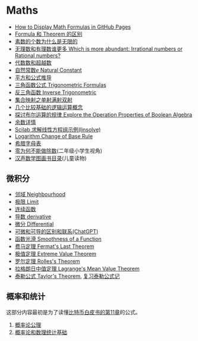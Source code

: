 <script>
MathJax = {
  tex: {
    inlineMath: [['$', '$'], ['\\(', '\\)']]
  }
};
</script>
<script id="MathJax-script" async
  src="https://cdn.jsdelivr.net/npm/mathjax@3/es5/tex-chtml.js">
</script>

# Maths

* [How to Display Math Formulas in GitHub Pages](gh_math_formula.md)
* [Formula 和 Theorem 的区别](formula_and_theorem.md)
* [素数的个数为什么是无限的](the_number_of_prime_number.md)
* [无理数和有理数谁更多 Which is more abundant: Irrational numbers or Rational numbers?](irrational_numbers_vs_rational_numbers.md)
* [代数数和超越数](algebraic_and_transcendental_numbers.md)
* [自然常数$e$ Natural Constant](e.md)
* [平方和公式推导](square_pyramidal_numbers.md)
* [三角函数公式 Trigonometric Formulas](trigonometric_formulas.md)
* [反三角函数 Inverse Trigonometric](inverse_trigonometric_functions.md)
* [集合映射之单射满射双射](map_type.md)
* [几个比较基础的逻辑运算概念](basic_logical_operations.md)
* [探讨布尔运算的规律 Explore the Operation Properties of Boolean Algebra](explore_the_operation_properties_of_boolean_algebra.md)
* [余数详情](details_of_remainder.md)
* [Scilab 求解线性方程组示例(linsolve)](linsolve_scilab.md)
* [Logarithm Change of Base Rule](logarithm_change_of_base_rule.md)
* [希腊字母表](greek_alphabet.md)
* [零为何不能做除数](why_cannot_zero_be_a_divisor.md)(二年级小学生视角)
* [汉声数学图画书目录](young_math_books.md)(儿童读物)

## 微积分

* [邻域 Neighbourhood](Neighbourhood.md)
* [极限 Limit](limit.md)
* [连续函数](Continuous_function.md)
* [导数 derivative](derivative.md)
* [微分 Differential](Differential.md)
* [可微和可导的区别和联系(ChatGPT)](Diff_Conn_Diff_Cont.md)
* [函数光滑 Smoothness of a Function](Smoothness.md)
* [费马定理 Fermat's Last Theorem](FermatsLastTheorem.md)
* [极值定理 Extreme Value Theorem](Extreme_Value_Theorem.md)
* [罗尔定理 Rolles's Theorem](RollesTheorem.md)
* [拉格朗日中值定理 Lagrange's Mean Value Theorem](LagrangesMeanValueTheorem.md)
* [泰勒公式 Taylor's Theorem](TaylorsTheorem.md), [复习泰勒公式记](ReviewTaylorsFormula.md)

## 概率和统计

这部分内容最初是为了读懂[比特币白皮书的第11章](../blockchain/bitcoin/wp11.md)的公式。

1. [概率论公理](Probability_axioms.md)
2. [概率论和数理统计基础](Probability_and_Statistics_Fundamentals.md)
